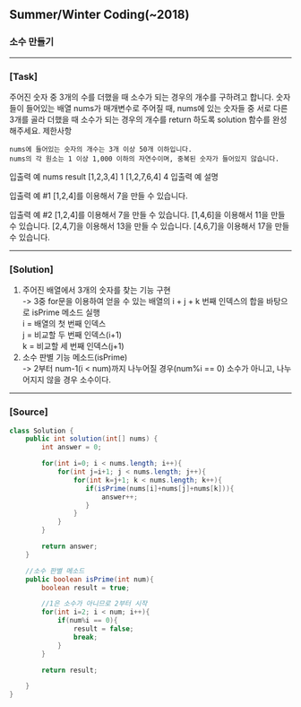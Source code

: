 ## Summer/Winter Coding(~2018)

### 소수 만들기

---

### **[Task]**

주어진 숫자 중 3개의 수를 더했을 때 소수가 되는 경우의 개수를 구하려고 합니다. 숫자들이 들어있는 배열 nums가 매개변수로 주어질 때, nums에 있는 숫자들 중 서로 다른 3개를 골라 더했을 때 소수가 되는 경우의 개수를 return 하도록 solution 함수를 완성해주세요.
제한사항

    nums에 들어있는 숫자의 개수는 3개 이상 50개 이하입니다.
    nums의 각 원소는 1 이상 1,000 이하의 자연수이며, 중복된 숫자가 들어있지 않습니다.

입출력 예
nums result
[1,2,3,4] 1
[1,2,7,6,4] 4
입출력 예 설명

입출력 예 #1
[1,2,4]를 이용해서 7을 만들 수 있습니다.

입출력 예 #2
[1,2,4]를 이용해서 7을 만들 수 있습니다.
[1,4,6]을 이용해서 11을 만들 수 있습니다.
[2,4,7]을 이용해서 13을 만들 수 있습니다.
[4,6,7]을 이용해서 17을 만들 수 있습니다.

---

### **[Solution]**

1. 주어진 배열에서 3개의 숫자를 찾는 기능 구현  
   -> 3중 for문을 이용하여 얻을 수 있는 배열의 i + j + k 번째 인덱스의 합을 바탕으로 isPrime 메소드 실행  
   i = 배열의 첫 번째 인덱스  
   j = 비교할 두 번째 인덱스(i+1)  
   k = 비교할 세 번째 인덱스(j+1)
2. 소수 판별 기능 메소드(isPrime)  
   -> 2부터 num-1(i < num)까지 나누어질 경우(num%i == 0) 소수가 아니고, 나누어지지 않을 경우 소수이다.

---

### **[Source]**

```Java
class Solution {
    public int solution(int[] nums) {
        int answer = 0;

        for(int i=0; i < nums.length; i++){
            for(int j=i+1; j < nums.length; j++){
                for(int k=j+1; k < nums.length; k++){
                   if(isPrime(nums[i]+nums[j]+nums[k])){
                       answer++;
                   }
                }
            }
        }

        return answer;
    }

    //소수 판별 메소드
    public boolean isPrime(int num){
        boolean result = true;

        //1은 소수가 아니므로 2부터 시작
        for(int i=2; i < num; i++){
            if(num%i == 0){
                result = false;
                break;
            }
        }

        return result;

    }
}
```

